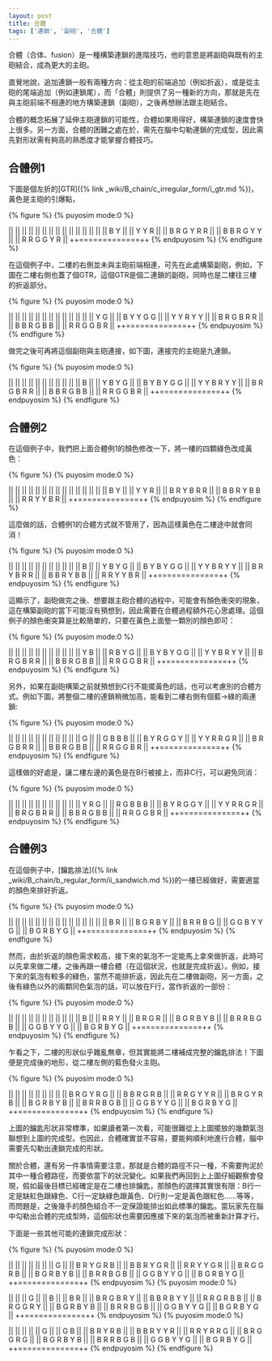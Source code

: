 ```yaml
---
layout: post
title: 合體
tags: ['連鎖', '副砲', '合體']
---
```


合體（合体、fusion）是一種構築連鎖的進階技巧，他的意思是將副砲與既有的主砲結合，成為更大的主砲。

直覺地說，追加連鎖一般有兩種方向：從主砲的前端追加（例如折返），或是從主砲的尾端追加（例如連鎖尾），而「合體」則提供了另一種新的方向，那就是先在與主砲前端不相連的地方構築連鎖（副砲），之後再想辦法跟主砲結合。

合體的概念拓展了延伸主砲連鎖的可能性，合體如果用得好，構築連鎖的速度會快上很多。另一方面，合體的困難之處在於，需先在腦中勾勒連鎖的完成型，因此需先對形狀需有夠高的熟悉度才能掌握合體技巧。

## 合體例1

下圖是個左折的[GTR]({% link _wiki/B_chain/c_irregular_form/i_gtr.md %})，黃色是主砲的引爆點，

{% figure %}
{% puyosim mode:0 %}
                 
||             ||
||             ||
||             ||
||             ||
||             ||
||             ||
||             ||
|| B Y         ||
|| Y Y   R     ||
|| B R G Y R R ||
|| B B R G Y Y ||
|| R R G G Y R ||
++=============++
{% endpuyosim %}
{% endfigure %}

在這個例子中，二樓的右側並未與主砲前端相連，可先在此處構築副砲，例如，下圖在二樓右側也蓋了個GTR，這個GTR是個二連鎖的副砲，同時也是二樓往三樓的折返部分。

{% figure %}
{% puyosim mode:0 %}
                 
||             ||
||             ||
||             ||
||             ||
||             ||
||             ||
||         Y G ||
|| B Y   Y G G ||
|| Y Y   R Y Y ||
|| B R G B R R ||
|| B B R G B B ||
|| R R G G B R ||
++=============++
{% endpuyosim %}
{% endfigure %}

做完之後可再將這個副砲與主砲連接，如下圖，連接完的主砲是九連鎖。

{% figure %}
{% puyosim mode:0 %}
                 
||             ||
||             ||
||             ||
||             ||
||             ||
||       B     ||
||     Y B Y G ||
|| B Y B Y G G ||
|| Y Y B R Y Y ||
|| B R G B R R ||
|| B B R G B B ||
|| R R G G B R ||
++=============++
{% endpuyosim %}
{% endfigure %}

## 合體例2

在這個例子中，我們把上面合體例1的顏色修改一下，將一樓的四顆綠色改成黃色：

{% figure %}
{% puyosim mode:0 %}
                 
||             ||
||             ||
||             ||
||             ||
||             ||
||             ||
||             ||
|| B Y         ||
|| Y Y   R     ||
|| B R Y B R R ||
|| B B R Y B B ||
|| R R Y Y B R ||
++=============++
{% endpuyosim %}
{% endfigure %}

這麼做的話，合體例1的合體方式就不管用了，因為這樣黃色在二樓途中就會同消！

{% figure %}
{% puyosim mode:0 %}

||             ||
||             ||
||             ||
||             ||
||             ||
||       B     ||
||     Y B Y G ||
|| B Y B Y G G ||
|| Y Y B R Y Y ||
|| B R Y B R R ||
|| B B R Y B B ||
|| R R Y Y B R ||
++=============++
{% endpuyosim %}
{% endfigure %}

這顯示了，副砲做完之後、想要跟主砲合體的過程中，可能會有顏色衝突的現象，這在構築副砲的當下可能沒有預想到，因此需要在合體過程額外花心思處理。這個例子的顏色衝突算是比較簡單的，只要在黃色上面墊一顆別的顏色即可：

{% figure %}
{% puyosim mode:0 %}

||             ||
||             ||
||             ||
||             ||
||             ||
||     Y B     ||
||     R B Y G ||
|| B Y B Y G G ||
|| Y Y B R Y Y ||
|| B R G B R R ||
|| B B R G B B ||
|| R R G G B R ||
++=============++
{% endpuyosim %}
{% endfigure %}

另外，如果在副砲構築之前就預想到C行不能擺黃色的話，也可以考慮別的合體方式。例如下圖，將整個二樓的連鎖稍微加高，能看到二樓右側有個藍→綠的兩連鎖:

{% figure %}
{% puyosim mode:0 %}

||             ||
||             ||
||             ||
||             ||
||             ||
||       G     ||
||     G B B B ||
|| B Y R G G Y ||
|| Y Y R R G R ||
|| B R G B R R ||
|| B B R G B B ||
|| R R G G B R ||
++=============++
{% endpuyosim %}
{% endfigure %}

這樣做的好處是，讓二樓左邊的黃色是在B行被接上，而非C行，可以避免同消：

{% figure %}
{% puyosim mode:0 %}

||             ||
||             ||
||             ||
||             ||
||             ||
||   Y R G     ||
||   R G B B B ||
|| B Y R G G Y ||
|| Y Y R R G R ||
|| B R G B R R ||
|| B B R G B B ||
|| R R G G B R ||
++=============++
{% endpuyosim %}
{% endfigure %}

## 合體例3

在這個例子中，[鑰匙排法]({% link _wiki/B_chain/b_regular_form/ii_sandwich.md %})的一樓已經做好，需要適當的顏色來排好折返。

{% figure %}
{% puyosim mode:0 %}
                 
||             ||
||             ||
||             ||
||             ||
||             ||
||             ||
||             ||
|| B R         ||
|| B G R B Y   ||
|| B R R B G   ||
|| G G B Y Y G ||
|| B G R B Y G ||
++=============++
{% endpuyosim %}
{% endfigure %}

然而，由於折返的顏色需求較高，接下來的氣泡不一定能馬上拿來做折返，此時可以先拿來做二樓，之後再跟一樓合體（在這個狀況，也就是完成折返）。例如，接下來的氣泡有較多的綠色，當然不能排折返，因此先在二樓做副砲，另一方面，之後有綠色以外的兩顆同色氣泡的話，可以放在F行，當作折返的一部份：

{% figure %}
{% puyosim mode:0 %}
                 
||             ||
||             ||
||             ||
||             ||
||             ||
||   B         ||
|| R R     Y   ||
|| B R G   R   ||
|| B G R B Y B ||
|| B R R B G B ||
|| G G B Y Y G ||
|| B G R B Y G ||
++=============++
{% endpuyosim %}
{% endfigure %}

乍看之下，二樓的形狀似乎雜亂無章，但其實能將二樓補成完整的鑰匙排法！下圖便是完成後的地形，從二樓左側的藍色發火主砲。

{% figure %}
{% puyosim mode:0 %}
                 
||             ||
||             ||
||             ||
||             ||
|| B R G Y R G ||
|| B B R G R B ||
|| R R G Y Y R ||
|| B R G Y R B ||
|| B G R B Y B ||
|| B R R B G B ||
|| G G B Y Y G ||
|| B G R B Y G ||
++=============++
{% endpuyosim %}
{% endfigure %}

上圖的鑰匙形狀非常標準，如果讀者第一次看，可能很難從上上圖擺放的幾顆氣泡聯想到上圖的完成型。也因此，合體確實並不容易，要能夠順利地進行合體，腦中需要先勾勒出連鎖完成的形狀。

關於合體，還有另一件事情需要注意，那就是合體的路徑不只一種，不需要拘泥於其中一種合體路徑，而要依當下的狀況變化。如果我們再回到上上圖仔細觀察會發現，假如最後目標已經確定是在二樓也排鑰匙，那顏色的選擇其實很有限：B行一定是缺紅色跟綠色、C行一定缺綠色跟黃色、D行則一定是黃色跟紅色......等等，而問題是，之後幾手的顏色組合不一定保證能排出如此標準的鑰匙。當玩家先在腦中勾勒出合體的完成型時，這個形狀也需要因應接下來的氣泡而被重新計算才行。

下面是一些其他可能的連鎖完成形狀：

{% figure %}
{% puyosim mode:0 %}
                 
||             ||
||             ||
||             ||
||           G ||
|| B R Y G R B ||
|| B B R Y G R ||
|| R R Y Y G R ||
|| B R G G R B ||
|| B G R B Y B ||
|| B R R B G B ||
|| G G B Y Y G ||
|| B G R B Y G ||
++=============++
{% endpuyosim %}
{% puyosim mode:0 %}
                 
||             ||
||           G ||
||           B ||
||         B R ||
|| B R G B R Y ||
|| B B R B Y Y ||
|| R R G R B B ||
|| B R G G R Y ||
|| B G R B Y B ||
|| B R R B G B ||
|| G G B Y Y G ||
|| B G R B Y G ||
++=============++
{% endpuyosim %}
{% puyosim mode:0 %}
                 
||             ||
||             ||
||           G ||
||         G B ||
|| B R Y   R B ||
|| B B R Y Y R ||
|| R R Y R R G ||
|| B R G G R G ||
|| B G R B Y B ||
|| B R R B G B ||
|| G G B Y Y G ||
|| B G R B Y G ||
++=============++
{% endpuyosim %}
{% endfigure %}
